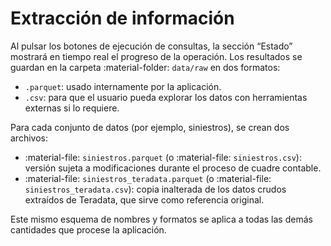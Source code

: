 # Extracción de información

Al pulsar los botones de ejecución de consultas, la sección “Estado” mostrará en tiempo real el progreso de la operación. Los resultados se guardan en la carpeta :material-folder: `data/raw` en dos formatos:

- `.parquet`: usado internamente por la aplicación.
- `.csv`: para que el usuario pueda explorar los datos con herramientas externas si lo requiere.

Para cada conjunto de datos (por ejemplo, siniestros), se crean dos archivos:

- :material-file: `siniestros.parquet` (o :material-file: `siniestros.csv`): versión sujeta a modificaciones durante el proceso de cuadre contable.
- :material-file: `siniestros_teradata.parquet` (o :material-file: `siniestros_teradata.csv`): copia inalterada de los datos crudos extraídos de Teradata, que sirve como referencia original.

Este mismo esquema de nombres y formatos se aplica a todas las demás cantidades que procese la aplicación.
